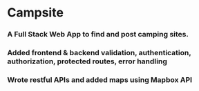 # Campsite
### A Full Stack Web App to find and post camping sites.
### Added frontend & backend validation, authentication, authorization, protected routes, error handling
### Wrote restful APIs and added maps using Mapbox API
